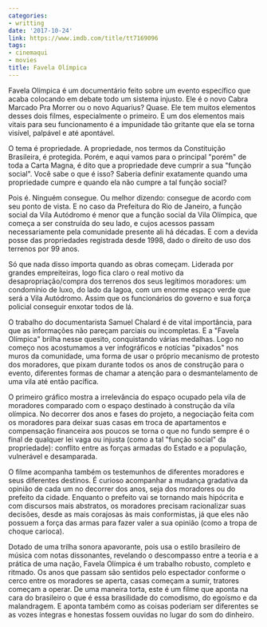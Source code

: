 ```yaml
---
categories:
- writting
date: '2017-10-24'
link: https://www.imdb.com/title/tt7169096
tags:
- cinemaqui
- movies
title: Favela Olímpica
---
```


Favela Olímpica é um documentário feito sobre um evento específico que acaba colocando em debate todo um sistema injusto. Ele é o novo Cabra Marcado Pra Morrer ou o novo Aquarius? Quase. Ele tem muitos elementos desses dois filmes, especialmente o primeiro. E um dos elementos mais vitais para seu funcionamento é a impunidade tão gritante que ela se torna visível, palpável e até apontável.

O tema é propriedade. A propriedade, nos termos da Constituição Brasileira, é protegida. Porém, e aqui vamos para o principal "porém" de toda a Carta Magna, é dito que a propriedade deve cumprir a sua "função social". Você sabe o que é isso? Saberia definir exatamente quando uma propriedade cumpre e quando ela não cumpre a tal função social?

Pois é. Ninguém consegue. Ou melhor dizendo: consegue de acordo com seu ponto de vista. E no caso da Prefeitura do Rio de Janeiro, a função social da Vila Autódromo é menor que a função social da Vila Olímpica, que começa a ser construída do seu lado, e cujos acessos passam necessariamente pela comunidade presente ali há décadas. E com a devida posse das propriedades registrada desde 1998, dado o direito de uso dos terrenos por 99 anos.

Só que nada disso importa quando as obras começam. Liderada por grandes empreiteiras, logo fica claro o real motivo da desapropriação/compra dos terrenos dos seus legítimos moradores: um condomínio de luxo, do lado da lagoa, com um enorme espaço verde que será a Vila Autódromo. Assim que os funcionários do governo e sua força policial conseguir enxotar todos de lá.

O trabalho do documentarista Samuel Chalard é de vital importância, para que as informações não pareçam parciais ou incompletas. E a "Favela Olímpica" brilha nesse quesito, conquistando várias medalhas. Logo no começo nos acostumamos a ver infográficos e notícias "pixados" nos muros da comunidade, uma forma de usar o próprio mecanismo de protesto dos moradores, que pixam durante todos os anos de construção para o evento, diferentes formas de chamar a atenção para o desmantelamento de uma vila até então pacífica.

O primeiro gráfico mostra a irrelevância do espaço ocupado pela vila de moradores comparado com o espaço destinado à construção da vila olímpica. No decorrer dos anos e fases do projeto, a negociação feita com os moradores para deixar suas casas em troca de apartamentos e compensação financeira aos poucos se torna o que no fundo sempre é o final de qualquer lei vaga ou injusta (como a tal "função social" da propriedade): conflito entre as forças armadas do Estado e a população, vulnerável e desamparada.

O filme acompanha também os testemunhos de diferentes moradores e seus diferentes destinos. É curioso acompanhar a mudança gradativa da opinião de cada um no decorrer dos anos, seja dos moradores ou do prefeito da cidade. Enquanto o prefeito vai se tornando mais hipócrita e com discursos mais abstratos, os moradores precisam racionalizar suas decisões, desde as mais corajosas às mais conformistas, já que eles não possuem a força das armas para fazer valer a sua opinião (como a tropa de choque carioca).

Dotado de uma trilha sonora apavorante, pois usa o estilo brasileiro de música com notas dissonantes, revelando o descompasso entre a teoria e a prática de uma nação, Favela Olímpica é um trabalho robusto, completo e ritmado. Os anos que passam são sentidos pelo espectador conforme o cerco entre os moradores se aperta, casas começam a sumir, tratores começam a operar. De uma maneira torta, este é um filme que aponta na cara do brasileiro o que é essa brasilidade do comodismo, do egoísmo e da malandragem. E aponta também como as coisas poderiam ser diferentes se as vozes íntegras e honestas fossem ouvidas no lugar do som do dinheiro.